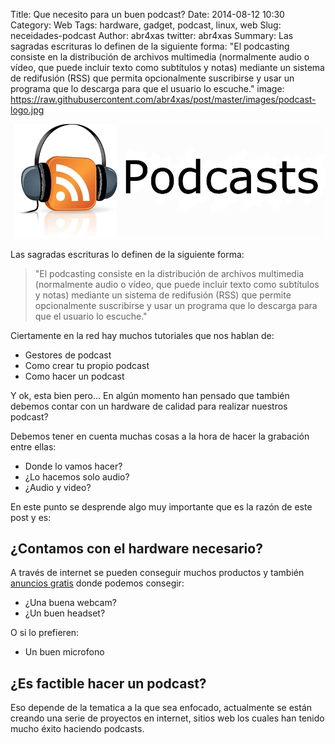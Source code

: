 Title: Que necesito para un buen podcast?
Date: 2014-08-12 10:30
Category: Web
Tags: hardware, gadget, podcast, linux, web
Slug: neceidades-podcast
Author: abr4xas
twitter: abr4xas
Summary: Las sagradas escrituras lo definen de la siguiente forma: "El podcasting consiste en la distribución de archivos multimedia (normalmente audio o vídeo, que puede incluir texto como subtítulos y notas) mediante un sistema de redifusión (RSS) que permita opcionalmente suscribirse y usar un programa que lo descarga para que el usuario lo escuche."
image: https://raw.githubusercontent.com/abr4xas/post/master/images/podcast-logo.jpg


![Que necesito para un buen podcast?](https://raw.githubusercontent.com/abr4xas/post/master/images/podcasts.jpg)

                   
Las sagradas escrituras lo definen de la siguiente forma:

> "El podcasting consiste en la distribución de archivos multimedia (normalmente audio o vídeo, que puede incluir texto como subtítulos y notas) mediante un sistema de redifusión (RSS) que permite opcionalmente suscribirse y usar un programa que lo descarga para que el usuario lo escuche."

Ciertamente en la red hay muchos tutoriales que nos hablan de:

* Gestores de podcast
* Como crear tu propio podcast
* Como hacer un podcast

Y ok, esta bien pero... En algún momento han pensado que también debemos contar con un hardware de calidad para realizar nuestros podcast?

Debemos tener en cuenta muchas cosas a la hora de hacer la grabación entre ellas:

* Donde lo vamos hacer?
* ¿Lo hacemos solo audio? 
* ¿Audio y video?

En este punto se desprende algo muy importante que es la razón de este post y es:

## ¿Contamos con el hardware necesario?
A  través de internet se pueden conseguir muchos productos y también <a href="http://www.olx.com.pa" rel="dofollow" target="_blank">anuncios gratis</a> donde podemos consegir:

* ¿Una buena webcam?
* ¿Un buen headset?

O si lo prefieren:

* Un buen microfono

## ¿Es factible hacer un podcast?

Eso depende de la tematica a la que sea enfocado, actualmente se están creando una serie de proyectos en internet, sitios web los cuales han tenido mucho éxito haciendo podcasts.

